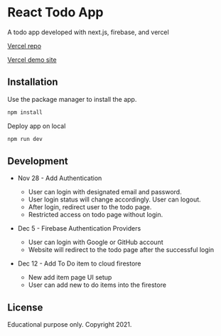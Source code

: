 # React Todo App

A todo app developed with next.js, firebase, and vercel

[Vercel repo](https://vercel.com/jianhewang/react-todo-app)

[Vercel demo site](https://react-todo-app-beryl-omega.vercel.app/)

## Installation

Use the package manager to install the app.

```bash
npm install
```
Deploy app on local

```bash
npm run dev
```

## Development

- Nov 28 - Add Authentication
  - User can login with designated email and password. 
  - User login status will change accordingly. User can logout.
  - After login, redirect user to the todo page.
  - Restricted access on todo page without login.

- Dec 5 - Firebase Authentication Providers 
  - User can login with Google or GitHub account
  - Website will redirect to the todo page after the successful login 

- Dec 12 - Add To Do item to cloud firestore
  - New add item page UI setup
  - User can add new to do items into the firestore 


## License
Educational purpose only. Copyright 2021.
